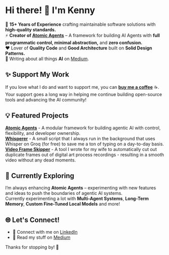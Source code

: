 # Hi there! 👋 I'm Kenny  

🚀 **15+ Years of Experience** crafting maintainable software solutions with **high-quality standards.**  
⚡ **Creator of [Atomic Agents](https://github.com/KennyVaneetvelde/atomic_agents)** – A framework for building AI Agents with **full programmatic control, minimal abstraction,** and **zero confusion.**  
❤️ Lover of **Quality Code** and **Good Architecture** built on **Solid Design Patterns.**  
📝 Writing about all things **AI** on [Medium](https://medium.com/@kenny_v).  

## ✨ Support My Work  
If you love what I do and want to support me, you can [**buy me a coffee**](https://www.paypal.me/KennyVaneetvelde) ☕. Your support goes a long way in helping me continue building open-source tools and advancing the AI community!  


## 💡 Featured Projects  
[**Atomic Agents**](https://github.com/KennyVaneetvelde/atomic_agents) - A modular framework for building agentic AI with control, flexibility, and developer ownership.  
[**Whisperer**](https://github.com/KennyVaneetvelde/groq_whisperer) - A small script that I always run in the background that uses Whisper on Groq (for free) to save me a ton of typing on a day-to-day basis.  
[**Video Frame Skipper**](https://github.com/KennyVaneetvelde/video_frame_skipper) - A tool I wrote for my wife to automatically cut out duplicate frames out of digital art process recordings - resulting in a smooth video without any dead moments.


## 🌱 Currently Exploring  
I’m always enhancing **Atomic Agents** – experimenting with new features and ideas to push the boundaries of agentic AI systems.  
Currently experimenting a lot with **Multi-Agent Systems**, **Long-Term Memory**, **Custom Fine-Tuned Local Models** and more!

## 🌐 Let's Connect!  
- 💼 Connect with me on [LinkedIn](https://www.linkedin.com/in/kennyvaneetvelde)  
- 📝 Read my stuff on [Medium](https://medium.com/@kenny_v)  

Thanks for stopping by! 🚀
